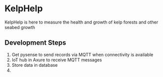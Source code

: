# KelpHelp

KelpHelp is here to measure the health and growth of kelp forests and other seabed growth

## Development Steps

1. Get pysense to send records via MQTT when connectivity is available
1. IoT hub in Axure to receive MQTT messages
1. Store data in database
1. 
